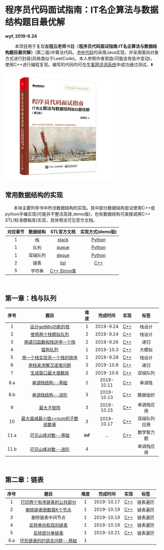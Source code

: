 # 程序员代码面试指南：IT名企算法与数据结构题目最优解

**wyf, 2019-9.24** 

&emsp; &emsp;本项目用于复现**左程云老师**书籍《**程序员代码面试指南:IT名企算法与数据结构题目最优解**》(第二版)中算法代码。[书中代码](http://www.broadview.com.cn/book/4889)均采用Java实现，并采用面向对象方式进行封装(风格类似于LeetCode)。本人参照作者思路(可能会有些许变动)，使用C++进行编程复现。编写的代码均可在[牛客网评测系统](https://www.nowcoder.com/ta/programmer-code-interview-guide)中成功通过测试。:arrow_down: 

![Cover](./Cover.jpg)

## 常用数据结构的实现

&emsp;&emsp;本块主要列举书中所涉数据结构的实现。其中部分数据结构尝试使用C++或python手编实现(可能并不整洁高效,demo版)，也有数据结构可直接调用C++ STL(标准模板库)实现，具体用法可见官方文档。

| 对应章节 | 数据结构 |                         STL官方文档                          |         实现方式(demo版)         |
| :------: | :------: | :----------------------------------------------------------: | :------------------------------: |
|    1     |    栈    |   [stack](http://www.cplusplus.com/reference/stack/stack/)   |    [Python](ADT_py/Stack.py)     |
|    1     |   队列   |   [queue](http://www.cplusplus.com/reference/queue/queue/)   |    [Python](ADT_py/Queue.py)     |
|    1     | 双端队列 |   [deque](http://www.cplusplus.com/reference/deque/deque/)   |    [Python](ADT_py/Deque.py)     |
|    2     |   链表   |    [list](http://www.cplusplus.com/reference/list/list/)     | [C++](ADT_cpp/LinkList_demo.cpp) |
|    5     |  字符串  | [C++ String类](http://www.cplusplus.com/reference/string/string/) |                                  |

</br>

## 第一章：栈与队列

| 序号 |                             题目                             |  难度   |  完成时间  |                          实现                           |     标签     |
| :--: | :----------------------------------------------------------: | :-----: | :--------: | :-----------------------------------------------------: | :----------: |
|  1   | [设计getMin功能的栈](https://www.nowcoder.com/practice/05e57ce2cd8e4a1eae8c3b0a7e9886be?tpId=101&tqId=33073&rp=1&ru=/ta/programmer-code-interview-guide&qru=/ta/programmer-code-interview-guide/question-ranking) |    1    | 2019-9.24  |           [C++](CH1_Stack_Queue/1_getMin.cpp)           |    栈设计    |
|  2   | [使用两个栈模拟队列](https://www.nowcoder.com/practice/6bc058b32ee54a5fa18c62f29bae9863?tpId=101&tqId=33074&tPage=1&rp=1&ru=/ta/programmer-code-interview-guide&qru=/ta/programmer-code-interview-guide/question-ranking) |    2    | 2019-9.24  |        [C++](CH1_Stack_Queue/2_stack_queue.cpp)         |    栈设计    |
|  3   | [用递归函数和栈逆序一个栈](https://www.nowcoder.com/practice/1de82c89cc0e43e9aa6ee8243f4dbefd?tpId=101&tqId=33075&rp=1&ru=/ta/programmer-code-interview-guide&qru=/ta/programmer-code-interview-guide/question-ranking) |    2    | 2019-9.26  | [C++](CH1_Stack_Queue/3_Inverse_Stack_by_Recursion.cpp) |     递归     |
|  4   | [猫狗队列](https://www.nowcoder.com/practice/8a7e04cff6a54b7095b94261d78108f5?tpId=101&tqId=33168&tPage=1&rp=1&ru=/ta/programmer-code-interview-guide&qru=/ta/programmer-code-interview-guide/question-ranking) |    1    | 2019-10.3  |       [C++](CH1_Stack_Queue/4_Dog_Cat_Queue.cpp)        |    大模拟    |
|  5   | [用一个栈实现另一个栈的排序](https://www.nowcoder.com/practice/ff8cba64e7894c5582deafa54cca8ff2?tpId=101&tqId=33081&tPage=1&rp=1&ru=/ta/programmer-code-interview-guide&qru=/ta/programmer-code-interview-guide/question-ranking) |    1    | 2019-9.28  |         [C++](CH1_Stack_Queue/5_Sort_Stack.cpp)         |    栈设计    |
|  6   | [用栈来求解汉诺塔问题](https://www.nowcoder.com/practice/1a2f618b3433487295657b3414f4e7c4?tpId=101&tqId=33090&tPage=1&rp=1&ru=/ta/programmer-code-interview-guide&qru=/ta/programmer-code-interview-guide/question-ranking) |    3    | 2019-10.8  |      [C++](CH1_Stack_Queue/6a_Hanoi_Recursive.cpp)      |     递归     |
|  7   | [生成窗口最大值数组](https://www.nowcoder.com/practice/b316c7f9617744b98fa311ae29ac516c?tpId=101&tqId=33083&tPage=1&rp=1&ru=/ta/programmer-code-interview-guide&qru=/ta/programmer-code-interview-guide/question-ranking) |    2    | 2019-10.6  |     [C++](CH1_Stack_Queue/7_Max_Windows_Array.cpp)      |   双端队列   |
| 8.a  | [单调栈结构--基础](https://www.nowcoder.com/practice/e3d18ffab9c543da8704ede8da578b55?tpId=101&tqId=33169&tPage=1&rp=1&ru=/ta/programmer-code-interview-guide&qru=/ta/programmer-code-interview-guide/question-ranking) |    2    | 2019-10.11 |      [C++](CH1_Stack_Queue/8b_Monotate_Stack.cpp)       |    单调栈    |
| 8.b  | [单调栈结构--进阶](https://www.nowcoder.com/practice/2a2c00e7a88a498693568cef63a4b7bb?tpId=101&tqId=33256&tPage=1&rp=1&ru=/ta/programmer-code-interview-guide&qru=/ta/programmer-code-interview-guide/question-ranking) |    3    | 2019-10.13 |      [C++](CH1_Stack_Queue/8c_Monotate_Stack.cpp)       |   数据组织   |
|  9   | [最大子矩阵](https://www.nowcoder.com/practice/ed610b2fea854791b7827e3111431056?tpId=101&tqId=33084&tPage=1&rp=1&ru=/ta/programmer-code-interview-guide&qru=/ta/programmer-code-interview-guide/question-ranking) |    3    | 2019-10.15 |       [C++](CH1_Stack_Queue/9_Max_SubMatrix.cpp)        |  单调栈应用  |
|  10  | [最大值减最小值<=num的子数组数量](https://www.nowcoder.com/practice/5fe02eb175974e18b9a546812a17428e?tpId=101&tqId=33086&tPage=1&rp=1&ru=/ta/programmer-code-interview-guide&qru=/ta/programmer-code-interview-guide/question-ranking) |    3    | 2019-10.17 |        [C++](CH1_Stack_Queue/10_Max_Min_Num.cpp)        | 双端队列应用 |
| 11.a | [可见山峰对数--基础](https://www.nowcoder.com/practice/80d076bcea594b86ba55b913de4c069d?tpId=101&tqId=33170&tPage=1&rp=1&ru=/ta/programmer-code-interview-guide&qru=/ta/programmer-code-interview-guide/question-ranking) | **inf** |    ...     |       [C++](CH1_Stack_Queue/11_Mountain_Num.cpp)        |  数学智力题  |
| 11.b | [可见山峰对数--进阶](https://www.nowcoder.com/practice/16d1047e9fa54cea8b5170b156d89e38?tpId=101&tqId=33173&tPage=1&rp=1&ru=/ta/programmer-code-interview-guide&qru=/ta/programmer-code-interview-guide/question-ranking) |    4    |            |                                                         |  单调栈应用  |

</br>

## 第二章：链表

| 序号 |                             题目                             | 难度 |  完成时间  |                       实现                        |   标签   |
| :--: | :----------------------------------------------------------: | :--: | :--------: | :-----------------------------------------------: | :------: |
|  1   | [打印两个有序链表的公共部分](https://www.nowcoder.com/practice/8943eea40dbb4185b187d80fd050fee9?tpId=101&tqId=33116&tPage=1&rp=1&ru=/ta/programmer-code-interview-guide&qru=/ta/programmer-code-interview-guide/question-ranking) |  1   | 2019-10.17 |     [C++](CH2_LinkedList/1_Overlap_List.cpp)      | 链表遍历 |
|  2   | [删除链表倒数第K个节点](https://www.nowcoder.com/practice/e5d90aac4c8b4628aa70d9b6597c0560?tpId=101&tqId=33117&tPage=1&rp=1&ru=/ta/programmer-code-interview-guide&qru=/ta/programmer-code-interview-guide/question-ranking) |  1   | 2019-10.19 |     [C++](CH2_LinkedList\2_Delete_Lastk.cpp)      | 链表遍历 |
|  3   |                       删除链表中间节点                       |  1   | 2019-10.19 |     [C++](CH2_LinkedList\3_Delete_Medium.cpp)     | 链表遍历 |
|  4   | [反转单向和双向链表](https://www.nowcoder.com/practice/b66a251dec8847f386bbe6cd96b7e9c8?tpId=101&tqId=33175&tPage=1&rp=1&ru=/ta/programmer-code-interview-guide&qru=/ta/programmer-code-interview-guide/question-ranking) |  1   | 2019-10.19 |  [C++](CH2_LinkedList\4_Reverse_LinkedList.cpp)   | 链表遍历 |
|  5   | [反转部分单链表](https://www.nowcoder.com/practice/f11155006f154419b0bef6de8918aea2?tpId=101&tqId=33176&tPage=1&rp=1&ru=/ta/programmer-code-interview-guide&qru=/ta/programmer-code-interview-guide/question-ranking) |  1   | 2019-10.21 | [C++](CH2_LinkedList\5_Reverse_SubLinkedList.cpp) | 链表遍历 |
| 6.a  | [环形链表的约瑟夫问题--基础](https://www.nowcoder.com/practice/c3b34059faf546d3a7ee28f2b0154286?tpId=101&tqId=33177&tPage=1&rp=1&ru=%2Fta%2Fprogrammer-code-interview-guide&qru=%2Fta%2Fprogrammer-code-interview-guide%2Fquestion-ranking) |  1   |            |                                                   |          |

</br>